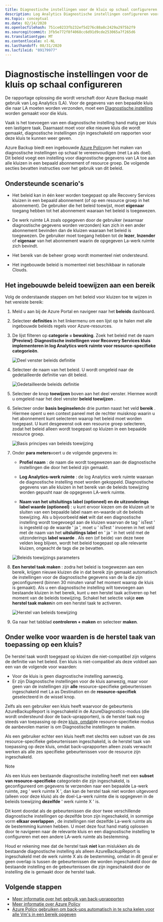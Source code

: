 ```yaml
---
title: Diagnostische instellingen voor de kluis op schaal configureren
description: Log Analytics Diagnostische instellingen configureren voor alle kluizen in een bepaald bereik met behulp van Azure Policy
ms.topic: conceptual
ms.date: 02/14/2020
ms.openlocfilehash: 751ce0233fb232ef5d276c88a8c2429a2975b2f9
ms.sourcegitcommit: 3fb5e772f8f4068cc6d91d9cde253065a7f265d6
ms.translationtype: MT
ms.contentlocale: nl-NL
ms.lasthandoff: 08/31/2020
ms.locfileid: "89179977"
---
```

# <a name="configure-vault-diagnostics-settings-at-scale"></a>Diagnostische instellingen voor de kluis op schaal configureren

De rapportage oplossing die wordt verschaft door Azure Backup maakt gebruik van Log Analytics (LA). Voor de gegevens van een bepaalde kluis die naar LA moeten worden verzonden, moet een [Diagnostische instelling](./backup-azure-diagnostic-events.md) worden gemaakt voor die kluis.

Vaak is het toevoegen van een diagnostische instelling hand matig per kluis een lastigere taak. Daarnaast moet voor elke nieuwe kluis die wordt gemaakt, diagnostische instellingen zijn ingeschakeld om rapporten voor deze kluis te kunnen weer geven.

Azure Backup biedt een ingebouwde [Azure Policy](../governance/policy/index.yml)om het maken van diagnostische instellingen op schaal te vereenvoudigen (met La als doel). Dit beleid voegt een instelling voor diagnostische gegevens van LA toe aan alle kluizen in een bepaald abonnement of resource groep. De volgende secties bevatten instructies over het gebruik van dit beleid.

## <a name="supported-scenarios"></a>Ondersteunde scenario's

* Het beleid kan in één keer worden toegepast op alle Recovery Services kluizen in een bepaald abonnement (of op een resource groep in het abonnement). De gebruiker die het beleid toewijst, moet **eigenaar** toegang hebben tot het abonnement waaraan het beleid is toegewezen.

* De werk ruimte LA zoals opgegeven door de gebruiker (waarnaar diagnostische gegevens worden verzonden) kan zich in een ander abonnement bevinden dan de kluizen waaraan het beleid is toegewezen. De gebruiker moet toegang hebben tot de **lezer**, **Inzender** of **eigenaar** van het abonnement waarin de opgegeven La-werk ruimte zich bevindt.

* Het bereik van de beheer groep wordt momenteel niet ondersteund.

* Het ingebouwde beleid is momenteel niet beschikbaar in nationale Clouds.

## <a name="assigning-the-built-in-policy-to-a-scope"></a>Het ingebouwde beleid toewijzen aan een bereik

Volg de onderstaande stappen om het beleid voor kluizen toe te wijzen in het vereiste bereik:

1. Meld u aan bij de Azure Portal en navigeer naar het **beleids** dashboard.
2. Selecteer **definities** in het linkermenu om een lijst op te halen met alle ingebouwde beleids regels voor Azure-resources.
3. De lijst filteren op **categorie = bewaking**. Zoek het beleid met de naam **[Preview]: Diagnostische instellingen voor Recovery Services kluis implementeren in log Analytics werk ruimte voor resource-specifieke categorieën**.

    ![Deel venster beleids definitie](./media/backup-azure-policy-configure-diagnostics/policy-definition-blade.png)

4. Selecteer de naam van het beleid. U wordt omgeleid naar de gedetailleerde definitie van dit beleid.

    ![Gedetailleerde beleids definitie](./media/backup-azure-policy-configure-diagnostics/detailed-policy-definition.png)

5. Selecteer de knop **toewijzen** boven aan het deel venster. Hiermee wordt u omgeleid naar het deel venster **beleid toewijzen** .

6. Selecteer onder **basis beginselen**de drie punten naast het veld **bereik** . Hiermee opent u een context paneel met de rechter muisknop waarin u het abonnement kunt selecteren waarop het beleid moet worden toegepast. U kunt desgewenst ook een resource groep selecteren, zodat het beleid alleen wordt toegepast op kluizen in een bepaalde resource groep.

    ![Basis principes van beleids toewijzing](./media/backup-azure-policy-configure-diagnostics/policy-assignment-basics.png)

7. Onder **para meters**voert u de volgende gegevens in:

    * **Profiel naam** : de naam die wordt toegewezen aan de diagnostische instellingen die door het beleid zijn gemaakt.
    * **Log Analytics-werk ruimte** : de log Analytics werk ruimte waaraan de diagnostische instelling moet worden gekoppeld. Diagnostische gegevens van alle kluizen in het bereik van de beleids toewijzing worden gepusht naar de opgegeven LA-werk ruimte.

    * **Naam van het uitsluitings label (optioneel) en de uitzonderings label waarde (optioneel)** : u kunt ervoor kiezen om de kluizen uit te sluiten van een bepaalde label naam en-waarde uit de beleids toewijzing. Als u bijvoorbeeld **niet** wilt dat een diagnostische instelling wordt toegevoegd aan de kluizen waarvan de tag ' isTest ' is ingesteld op de waarde ' ja ', moet u ' isTest ' invoeren in het veld met de naam van het **uitsluitings label** en ' ja ' in het veld met de uitzonderings **label waarde** . Als een (of beide) van deze twee velden leeg blijven, wordt het beleid toegepast op alle relevante kluizen, ongeacht de tags die ze bevatten.

    ![Beleids toewijzings parameters](./media/backup-azure-policy-configure-diagnostics/policy-assignment-parameters.png)

8. **Een herstel taak maken** : zodra het beleid is toegewezen aan een bereik, krijgen nieuwe kluizen die in dat bereik zijn gemaakt automatisch de instellingen voor de diagnostische gegevens van de la die zijn geconfigureerd (binnen 30 minuten vanaf het moment waarop de kluis is gemaakt). Als u een diagnostische instelling wilt toevoegen aan bestaande kluizen in het bereik, kunt u een herstel taak activeren op het moment van de beleids toewijzing. Schakel het selectie vakje **een herstel taak maken**in om een herstel taak te activeren.

    ![Herstel van beleids toewijzing](./media/backup-azure-policy-configure-diagnostics/policy-assignment-remediation.png)

9. Ga naar het tabblad **controleren + maken** en selecteer **maken**.

## <a name="under-what-conditions-will-the-remediation-task-apply-to-a-vault"></a>Onder welke voor waarden is de herstel taak van toepassing op een kluis?

De herstel taak wordt toegepast op kluizen die niet-compatibel zijn volgens de definitie van het beleid. Een kluis is niet-compatibel als deze voldoet aan een van de volgende voor waarden:

* Voor de kluis is geen diagnostische instelling aanwezig.
* Er zijn Diagnostische instellingen voor de kluis aanwezig, maar voor geen van de instellingen zijn **alle** resource-specifieke gebeurtenissen ingeschakeld met La as Destination en de **resource-specifiek** geselecteerd in de wissel knop.

Zelfs als een gebruiker een kluis heeft waarvoor de gebeurtenis AzureBackupReport is ingeschakeld in de AzureDiagnostics-modus (die wordt ondersteund door de back-uprapporten), is de herstel taak nog steeds van toepassing op deze [kluis, omdat](./backup-azure-diagnostic-events.md#legacy-event)de resource-specifieke modus de aanbevolen manier is om Diagnostische instellingen te maken.

Als een gebruiker echter een kluis heeft met slechts een subset van de zes resource-specifieke gebeurtenissen ingeschakeld, is de herstel taak van toepassing op deze kluis, omdat back-uprapporten alleen zoals verwacht werken als alle zes specifieke gebeurtenissen voor de resource zijn ingeschakeld.

> [!NOTE]
>
> Als een kluis een bestaande diagnostische instelling heeft met een **subset van resource-specifieke** categorieën die zijn ingeschakeld, is geconfigureerd om gegevens te verzenden naar een bepaalde La-werk ruimte, zeg ' werk ruimte X ', dan kan de herstel taak niet worden uitgevoerd (alleen voor deze kluis) als de doel-La-werk ruimte die is opgegeven in de beleids toewijzing **dezelfde** ' werk ruimte X ' is.
>
>Dit komt doordat als de gebeurtenissen die door twee verschillende diagnostische instellingen op dezelfde bron zijn ingeschakeld, in sommige vorm **elkaar overlappen** , de instellingen niet dezelfde La-werk ruimte als de bestemming kunnen hebben. U moet deze fout hand matig oplossen door te navigeren naar de relevante kluis en een diagnostische instelling te configureren met een andere LA-werk ruimte als bestemming.
>
> Houd er rekening mee dat de herstel taak **niet** kan mislukken als de bestaande diagnostische instelling als alleen AzureBackupReport is ingeschakeld met de werk ruimte X als de bestemming, omdat in dit geval er geen overlap is tussen de gebeurtenissen die worden ingeschakeld door de bestaande instelling en de gebeurtenissen die zijn ingeschakeld door de instelling die is gemaakt door de herstel taak.

## <a name="next-steps"></a>Volgende stappen

* [Meer informatie over het gebruik van back-uprapporten](./configure-reports.md)
* [Meer informatie over Azure Policy](../governance/policy/index.yml)
* [Azure Policy gebruiken om back-ups automatisch in te scha kelen voor alle Vm's in een bereik opgeven](./backup-azure-auto-enable-backup.md)
